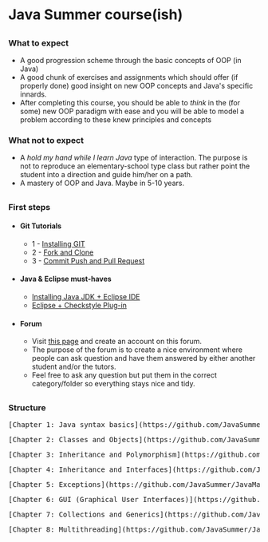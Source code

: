 # Java Summer course(ish)

##


### What to expect
- A good progression scheme through the basic concepts of OOP (in Java)
- A good chunk of exercises and assignments which should offer (if properly done) good insight on new OOP concepts and Java's specific innards.
- After completing this course, you should be able to *think* in the (for some) new OOP paradigm with ease and you will be able to model a problem according to these knew principles and concepts


### What not to expect
- A *hold my hand while I learn Java* type of interaction. The purpose is not to reproduce an elementary-school type class but rather point the student into a direction and guide him/her on a path.
- A mastery of OOP and Java. Maybe in 5-10 years.

##


### First steps

- #### Git Tutorials
    * 1 - [Installing GIT](https://www.youtube.com/watch?v=4ZNYfbXnpXQ&list=PLxDrAnoepRN2OXJ4boGqPF0LIADjWGqe7&index=1)
    * 2 - [Fork and Clone](https://www.youtube.com/watch?v=mJQAfbARvMI&index=2&list=PLxDrAnoepRN2OXJ4boGqPF0LIADjWGqe7)
    * 3 - [Commit Push and Pull Request](https://www.youtube.com/watch?v=nPq0yClIDhM&index=3&list=PLxDrAnoepRN2OXJ4boGqPF0LIADjWGqe7)
   
- #### Java & Eclipse must-haves
    * [Installing Java JDK + Eclipse IDE](https://www.youtube.com/watch?v=CPGKMDvCUN4)
    * [Eclipse + Checkstyle Plug-in](https://www.youtube.com/watch?v=xPYOwSmmRrQ)

- #### Forum
    * Visit [this page](http://summerjava.boards.net/) and create an account on this forum.
    * The purpose of the forum is to create a nice environment where people can ask question and have them answered by either another student and/or the tutors. 
    * Feel free to ask any question but put them in the correct category/folder so everything stays nice and tidy.


##

### Structure
 <pre>
[Chapter 1: Java syntax basics](https://github.com/JavaSummer/JavaMainRepo/tree/master/Content/Chapter%201%20-%20Basics) (`06/07 - 19/07`)
</pre>
 <pre>
[Chapter 2: Classes and Objects](https://github.com/JavaSummer/JavaMainRepo/tree/master/Content/Chapter%202%20-%20Classes%20and%20Objects) (`20/07 - 26/07`)
</pre>

 <pre>
[Chapter 3: Inheritance and Polymorphism](https://github.com/JavaSummer/JavaMainRepo/tree/master/Content/Chapter%203%20-%20Inheritance%20and%20Polymorphism) (`27/07 - 02/08`)
</pre>

 <pre>
[Chapter 4: Inheritance and Interfaces](https://github.com/JavaSummer/JavaMainRepo/tree/master/Content/Chapter%204%20-%20Inheritance%20and%20Interfaces) (`03/08 - 09/08`)
</pre>

 <pre>
[Chapter 5: Exceptions](https://github.com/JavaSummer/JavaMainRepo/tree/master/Content/Chapter%205%20-%20Exceptions) (`10/08 - 16/08`)
</pre>

 <pre>
[Chapter 6: GUI (Graphical User Interfaces)](https://github.com/JavaSummer/JavaMainRepo/tree/master/Content/Chapter%206%20-%20GUI) (`17/08 - 30/08`)
</pre>

 <pre>
[Chapter 7: Collections and Generics](https://github.com/JavaSummer/JavaMainRepo/tree/master/Content/Chapter%207%20-%20Collections%20and%20Generics) (`31/08 - 13/09`)
</pre>

 <pre>
[Chapter 8: Multithreading](https://github.com/JavaSummer/JavaMainRepo/tree/master/Content/Chapter%208%20-%20Multithreading) (`14/09 - 27/09`)
</pre>

##
